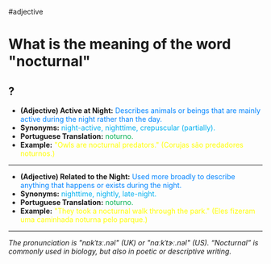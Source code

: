 #adjective

# What is the meaning of the word "nocturnal"
?
---
* **(Adjective) Active at Night:** <span style="color:rgb(0, 132, 255)">Describes animals or beings that are mainly active during the night rather than the day.</span>
* **Synonyms:** <span style="color:rgb(0, 176, 240)">night-active, nighttime, crepuscular (partially).</span>
* **Portuguese Translation:** <span style="color:rgb(0, 176, 80)">noturno.</span>
* **Example:** <span style="color:rgb(255, 255, 0)">"Owls are nocturnal predators." (Corujas são predadores noturnos.)</span>
---
* **(Adjective) Related to the Night:** <span style="color:rgb(0, 132, 255)">Used more broadly to describe anything that happens or exists during the night.</span>
* **Synonyms:** <span style="color:rgb(0, 176, 240)">nighttime, nightly, late-night.</span>
* **Portuguese Translation:** <span style="color:rgb(0, 176, 80)">noturno.</span>
* **Example:** <span style="color:rgb(255, 255, 0)">"They took a nocturnal walk through the park." (Eles fizeram uma caminhada noturna pelo parque.)</span>
---
*The pronunciation is "nɒkˈtɜː.nəl" (UK) or "nɑːkˈtɝː.nəl" (US). “Nocturnal” is commonly used in biology, but also in poetic or descriptive writing.*
<!--SR:!2025-08-30,60,310-->
